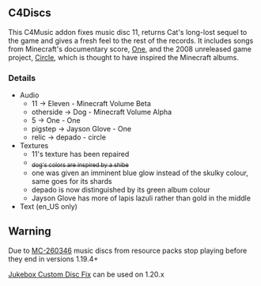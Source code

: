 ## C4Discs

This C4Music addon fixes music disc 11, returns Cat's long-lost sequel to the game and gives a fresh feel to the rest of the records. It includes songs from Minecraft's documentary score, [One](https://c418.org/albums/one/), and the 2008 unreleased game project, [Circle](https://c418.org/albums/circle/), which is thought to have inspired the Minecraft albums.

### Details
- Audio
  - 11 -> Eleven -  Minecraft Volume Beta
  - otherside -> Dog - Minecraft Volume Alpha
  - 5 -> One - One
  - pigstep -> Jayson Glove - One
  - relic -> depado - circle
- Textures
  - 11's texture has been repaired
  - ~~<sub>dog's colors are inspired by a shibe </sub>~~
  - one was given an imminent blue glow instead of the skulky colour, same goes for its shards
  - depado is now distinguished by its green album colour
  - Jayson Glove has more of lapis lazuli rather than gold in the middle
- Text (en_US only)

## Warning
Due to [MC-260346](https://bugs.mojang.com/browse/MC-260346) music discs from resource packs stop playing before they end in versions 1.19.4+

[Jukebox Custom Disc Fix](https://modrinth.com/mod/NtPNF0D7) can be used on 1.20.x